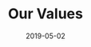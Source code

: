 ---
title: Our Values
date: 2019-05-02
span: 1
image: assets/images/rescued/goat_1.jpg
thumb: assets/images/rescued/goat_1.jpg
---